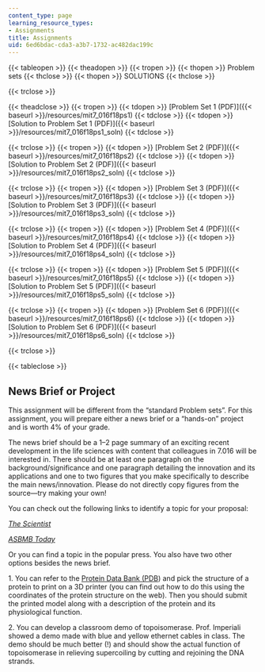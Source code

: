 ```yaml
---
content_type: page
learning_resource_types:
- Assignments
title: Assignments
uid: 6ed6bdac-cda3-a3b7-1732-ac482dac199c
---
```


{{< tableopen >}}
{{< theadopen >}}
{{< tropen >}}
{{< thopen >}}
Problem sets
{{< thclose >}}
{{< thopen >}}
SOLUTIONS
{{< thclose >}}

{{< trclose >}}

{{< theadclose >}}
{{< tropen >}}
{{< tdopen >}}
[Problem Set 1 (PDF)]({{< baseurl >}}/resources/mit7_016f18ps1)
{{< tdclose >}}
{{< tdopen >}}
[Solution to Problem Set 1 (PDF)]({{< baseurl >}}/resources/mit7_016f18ps1_soln)
{{< tdclose >}}

{{< trclose >}}
{{< tropen >}}
{{< tdopen >}}
[Problem Set 2 (PDF)]({{< baseurl >}}/resources/mit7_016f18ps2)
{{< tdclose >}}
{{< tdopen >}}
[Solution to Problem Set 2 (PDF)]({{< baseurl >}}/resources/mit7_016f18ps2_soln)
{{< tdclose >}}

{{< trclose >}}
{{< tropen >}}
{{< tdopen >}}
[Problem Set 3 (PDF)]({{< baseurl >}}/resources/mit7_016f18ps3)
{{< tdclose >}}
{{< tdopen >}}
[Solution to Problem Set 3 (PDF)]({{< baseurl >}}/resources/mit7_016f18ps3_soln)
{{< tdclose >}}

{{< trclose >}}
{{< tropen >}}
{{< tdopen >}}
[Problem Set 4 (PDF)]({{< baseurl >}}/resources/mit7_016f18ps4)
{{< tdclose >}}
{{< tdopen >}}
[Solution to Problem Set 4 (PDF)]({{< baseurl >}}/resources/mit7_016f18ps4_soln)
{{< tdclose >}}

{{< trclose >}}
{{< tropen >}}
{{< tdopen >}}
[Problem Set 5 (PDF)]({{< baseurl >}}/resources/mit7_016f18ps5)
{{< tdclose >}}
{{< tdopen >}}
[Solution to Problem Set 5 (PDF)]({{< baseurl >}}/resources/mit7_016f18ps5_soln)
{{< tdclose >}}

{{< trclose >}}
{{< tropen >}}
{{< tdopen >}}
[Problem Set 6 (PDF)]({{< baseurl >}}/resources/mit7_016f18ps6)
{{< tdclose >}}
{{< tdopen >}}
[Solution to Problem Set 6 (PDF)]({{< baseurl >}}/resources/mit7_016f18ps6_soln)
{{< tdclose >}}

{{< trclose >}}

{{< tableclose >}}

News Brief or Project
---------------------

This assignment will be different from the “standard Problem sets”. For this assignment, you will prepare either a news brief or a “hands-on” project and is worth 4% of your grade.

The news brief should be a 1–2 page summary of an exciting recent development in the life sciences with content that colleagues in 7.016 will be interested in. There should be at least one paragraph on the background/significance and one paragraph detailing the innovation and its applications and one to two figures that you make specifically to describe the main news/innovation. Please do not directly copy figures from the source—try making your own!

You can check out the following links to identify a topic for your proposal:

[_The Scientist_](https://www.the-scientist.com/)

[_ASBMB Today_](https://www.asbmb.org/asbmb-today)

Or you can find a topic in the popular press. You also have two other options besides the news brief.

1\. You can refer to the [Protein Data Bank (PDB](http://www.rcsb.org/)) and pick the structure of a protein to print on a 3D printer (you can find out how to do this using the coordinates of the protein structure on the web). Then you should submit the printed model along with a description of the protein and its physiological function.

2\. You can develop a classroom demo of topoisomerase. Prof. Imperiali showed a demo made with blue and yellow ethernet cables in class. The demo should be much better (!) and should show the actual function of topoisomerase in relieving supercoiling by cutting and rejoining the DNA strands.